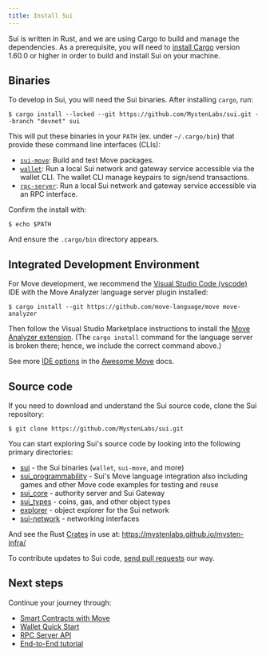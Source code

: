 ```yaml
---
title: Install Sui
---
```


Sui is written in Rust, and we are using Cargo to build and manage the
dependencies.  As a prerequisite, you will need to [install
Cargo](https://doc.rust-lang.org/cargo/getting-started/installation.html)
version 1.60.0 or higher in order to build and install Sui on your machine.

## Binaries

To develop in Sui, you will need the Sui binaries. After installing `cargo`, run:

```shell
$ cargo install --locked --git https://github.com/MystenLabs/sui.git --branch "devnet" sui
```

This will put these binaries in your `PATH` (ex. under `~/.cargo/bin`) that provide these command line interfaces (CLIs):
* [`sui-move`](move.md): Build and test Move packages.
* [`wallet`](wallet.md): Run a local Sui network and gateway service accessible via the wallet CLI. The wallet CLI manage keypairs to sign/send transactions.
* [`rpc-server`](json-rpc.md): Run a local Sui network and gateway service accessible via an RPC interface.

Confirm the install with:

```
$ echo $PATH
```

And ensure the `.cargo/bin` directory appears.

## Integrated Development Environment
For Move development, we recommend the [Visual Studio Code (vscode)](https://code.visualstudio.com/) IDE with the Move Analyzer language server plugin installed:

```shell
$ cargo install --git https://github.com/move-language/move move-analyzer
```

Then follow the Visual Studio Marketplace instructions to install the [Move Analyzer extension](https://marketplace.visualstudio.com/items?itemName=move.move-analyzer). (The `cargo install` command for the language server is broken there; hence, we include the correct command above.)

See more [IDE options](https://github.com/MystenLabs/awesome-move#ides) in the [Awesome Move](https://github.com/MystenLabs/awesome-move) docs.

## Source code

If you need to download and understand the Sui source code, clone the Sui repository:

```shell
$ git clone https://github.com/MystenLabs/sui.git
```

You can start exploring Sui's source code by looking into the following primary directories:

* [sui](https://github.com/MystenLabs/sui/tree/main/sui) - the Sui binaries (`wallet`, `sui-move`, and more)
* [sui_programmability](https://github.com/MystenLabs/sui/tree/main/sui_programmability) - Sui's Move language integration also including games and other Move code examples for testing and reuse
* [sui_core](https://github.com/MystenLabs/sui/tree/main/sui_core) - authority server and Sui Gateway
* [sui_types](https://github.com/MystenLabs/sui/tree/main/sui_types) - coins, gas, and other object types
* [explorer](https://github.com/MystenLabs/sui/tree/main/explorer) - object explorer for the Sui network
* [sui-network](https://github.com/MystenLabs/sui/tree/main/crates/sui-network) - networking interfaces

And see the Rust [Crates](https://doc.rust-lang.org/rust-by-example/crates.html) in use at:
https://mystenlabs.github.io/mysten-infra/

To contribute updates to Sui code, [send pull requests](../contribute/index.md#send-pull-requests) our way.

## Next steps

Continue your journey through:

* [Smart Contracts with Move](move.md)
* [Wallet Quick Start](wallet.md)
* [RPC Server API](json-rpc.md)
* [End-to-End tutorial](../explore/tutorials.md)

